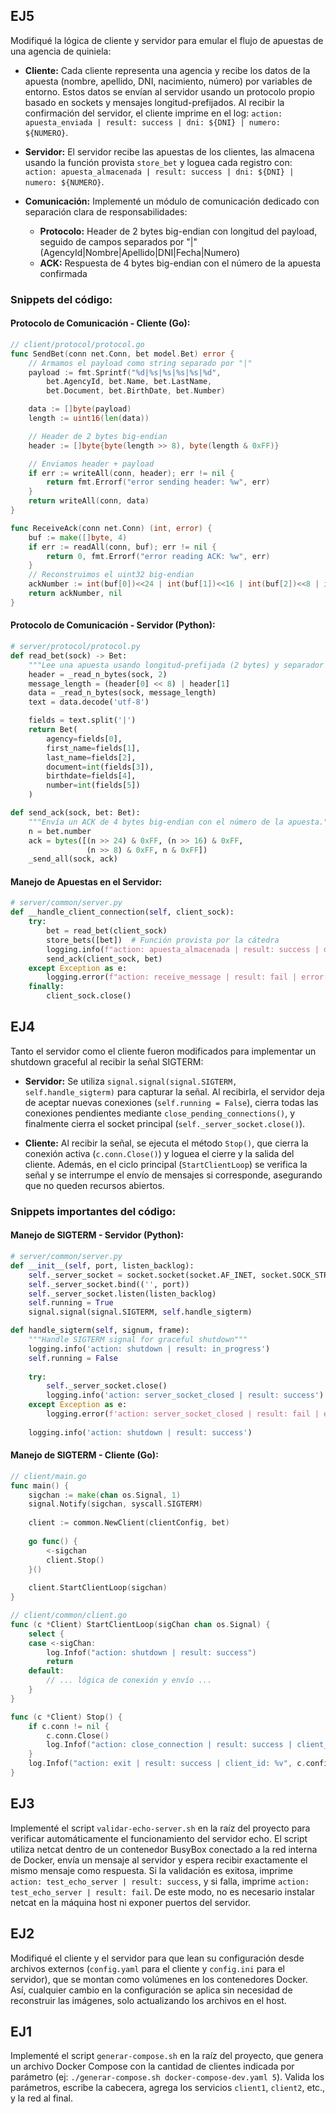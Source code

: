 ## EJ5
Modifiqué la lógica de cliente y servidor para emular el flujo de apuestas de una agencia de quiniela:

- **Cliente:** Cada cliente representa una agencia y recibe los datos de la apuesta (nombre, apellido, DNI, nacimiento, número) por variables de entorno. Estos datos se envían al servidor usando un protocolo propio basado en sockets y mensajes longitud-prefijados. Al recibir la confirmación del servidor, el cliente imprime en el log: `action: apuesta_enviada | result: success | dni: ${DNI} | numero: ${NUMERO}`.

- **Servidor:** El servidor recibe las apuestas de los clientes, las almacena usando la función provista `store_bet` y loguea cada registro con: `action: apuesta_almacenada | result: success | dni: ${DNI} | numero: ${NUMERO}`.

- **Comunicación:** Implementé un módulo de comunicación dedicado con separación clara de responsabilidades:
  - **Protocolo:** Header de 2 bytes big-endian con longitud del payload, seguido de campos separados por "|" (AgencyId|Nombre|Apellido|DNI|Fecha|Numero)
  - **ACK:** Respuesta de 4 bytes big-endian con el número de la apuesta confirmada

### Snippets del código:

#### Protocolo de Comunicación - Cliente (Go):
```go
// client/protocol/protocol.go
func SendBet(conn net.Conn, bet model.Bet) error {
    // Armamos el payload como string separado por "|"
    payload := fmt.Sprintf("%d|%s|%s|%s|%s|%d",
        bet.AgencyId, bet.Name, bet.LastName, 
        bet.Document, bet.BirthDate, bet.Number)

    data := []byte(payload)
    length := uint16(len(data))

    // Header de 2 bytes big-endian
    header := []byte{byte(length >> 8), byte(length & 0xFF)}

    // Enviamos header + payload
    if err := writeAll(conn, header); err != nil {
        return fmt.Errorf("error sending header: %w", err)
    }
    return writeAll(conn, data)
}

func ReceiveAck(conn net.Conn) (int, error) {
    buf := make([]byte, 4)
    if err := readAll(conn, buf); err != nil {
        return 0, fmt.Errorf("error reading ACK: %w", err)
    }
    // Reconstruimos el uint32 big-endian
    ackNumber := int(buf[0])<<24 | int(buf[1])<<16 | int(buf[2])<<8 | int(buf[3])
    return ackNumber, nil
}
```

#### Protocolo de Comunicación - Servidor (Python):
```python
# server/protocol/protocol.py
def read_bet(sock) -> Bet:
    """Lee una apuesta usando longitud-prefijada (2 bytes) y separador '|'."""
    header = _read_n_bytes(sock, 2)
    message_length = (header[0] << 8) | header[1]
    data = _read_n_bytes(sock, message_length)
    text = data.decode('utf-8')

    fields = text.split('|')
    return Bet(
        agency=fields[0],
        first_name=fields[1], 
        last_name=fields[2],
        document=int(fields[3]),
        birthdate=fields[4],
        number=int(fields[5])
    )

def send_ack(sock, bet: Bet):
    """Envía un ACK de 4 bytes big-endian con el número de la apuesta."""
    n = bet.number
    ack = bytes([(n >> 24) & 0xFF, (n >> 16) & 0xFF, 
                 (n >> 8) & 0xFF, n & 0xFF])
    _send_all(sock, ack)
```

#### Manejo de Apuestas en el Servidor:
```python
# server/common/server.py
def __handle_client_connection(self, client_sock):
    try:
        bet = read_bet(client_sock)
        store_bets([bet])  # Función provista por la cátedra
        logging.info(f"action: apuesta_almacenada | result: success | dni: {bet.document} | numero: {bet.number}")
        send_ack(client_sock, bet)
    except Exception as e:
        logging.error(f"action: receive_message | result: fail | error: {e}")
    finally:
        client_sock.close()
```

## EJ4
Tanto el servidor como el cliente fueron modificados para implementar un shutdown graceful al recibir la señal SIGTERM:

- **Servidor:** Se utiliza `signal.signal(signal.SIGTERM, self.handle_sigterm)` para capturar la señal. Al recibirla, el servidor deja de aceptar nuevas conexiones (`self.running = False`), cierra todas las conexiones pendientes mediante `close_pending_connections()`, y finalmente cierra el socket principal (`self._server_socket.close()`).

- **Cliente:** Al recibir la señal, se ejecuta el método `Stop()`, que cierra la conexión activa (`c.conn.Close()`) y loguea el cierre y la salida del cliente. Además, en el ciclo principal (`StartClientLoop`) se verifica la señal y se interrumpe el envío de mensajes si corresponde, asegurando que no queden recursos abiertos.

### Snippets importantes del código:

#### Manejo de SIGTERM - Servidor (Python):
```python
# server/common/server.py
def __init__(self, port, listen_backlog):
    self._server_socket = socket.socket(socket.AF_INET, socket.SOCK_STREAM)
    self._server_socket.bind(('', port))
    self._server_socket.listen(listen_backlog)
    self.running = True
    signal.signal(signal.SIGTERM, self.handle_sigterm)

def handle_sigterm(self, signum, frame):
    """Handle SIGTERM signal for graceful shutdown"""
    logging.info('action: shutdown | result: in_progress')
    self.running = False
    
    try:
        self._server_socket.close()
        logging.info('action: server_socket_closed | result: success')
    except Exception as e:
        logging.error(f'action: server_socket_closed | result: fail | error: {e}')
    
    logging.info('action: shutdown | result: success')
```

#### Manejo de SIGTERM - Cliente (Go):
```go
// client/main.go
func main() {
    sigchan := make(chan os.Signal, 1)
    signal.Notify(sigchan, syscall.SIGTERM)
    
    client := common.NewClient(clientConfig, bet)
    
    go func() {
        <-sigchan
        client.Stop()
    }()
    
    client.StartClientLoop(sigchan)
}

// client/common/client.go
func (c *Client) StartClientLoop(sigChan chan os.Signal) {
    select {
    case <-sigChan:
        log.Infof("action: shutdown | result: success")
        return
    default:
        // ... lógica de conexión y envío ...
    }
}

func (c *Client) Stop() {
    if c.conn != nil {
        c.conn.Close()
        log.Infof("action: close_connection | result: success | client_id: %v", c.config.ID)
    }
    log.Infof("action: exit | result: success | client_id: %v", c.config.ID)
}
```

## EJ3
Implementé el script `validar-echo-server.sh` en la raíz del proyecto para verificar automáticamente el funcionamiento del servidor echo. El script utiliza netcat dentro de un contenedor BusyBox conectado a la red interna de Docker, envía un mensaje al servidor y espera recibir exactamente el mismo mensaje como respuesta. Si la validación es exitosa, imprime `action: test_echo_server | result: success`, y si falla, imprime `action: test_echo_server | result: fail`. De este modo, no es necesario instalar netcat en la máquina host ni exponer puertos del servidor.

## EJ2
Modifiqué el cliente y el servidor para que lean su configuración desde archivos externos (`config.yaml` para el cliente y `config.ini` para el servidor), que se montan como volúmenes en los contenedores Docker. Así, cualquier cambio en la configuración se aplica sin necesidad de reconstruir las imágenes, solo actualizando los archivos en el host.

## EJ1
Implementé el script `generar-compose.sh` en la raíz del proyecto, que genera un archivo Docker Compose con la cantidad de clientes indicada por parámetro (ej: `./generar-compose.sh docker-compose-dev.yaml 5`).
Valida los parámetros, escribe la cabecera, agrega los servicios `client1`, `client2`, etc., y la red al final.